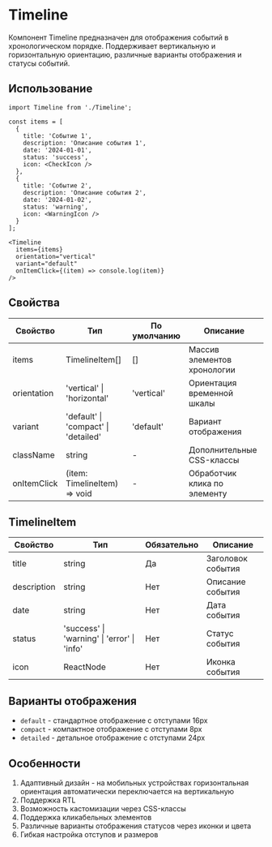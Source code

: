 # Timeline

Компонент Timeline предназначен для отображения событий в хронологическом порядке. Поддерживает вертикальную и горизонтальную ориентацию, различные варианты отображения и статусы событий.

## Использование

```tsx
import Timeline from './Timeline';

const items = [
  {
    title: 'Событие 1',
    description: 'Описание события 1',
    date: '2024-01-01',
    status: 'success',
    icon: <CheckIcon />
  },
  {
    title: 'Событие 2',
    description: 'Описание события 2',
    date: '2024-01-02',
    status: 'warning',
    icon: <WarningIcon />
  }
];

<Timeline
  items={items}
  orientation="vertical"
  variant="default"
  onItemClick={(item) => console.log(item)}
/>
```

## Свойства

| Свойство | Тип | По умолчанию | Описание |
|----------|-----|--------------|----------|
| items | TimelineItem[] | [] | Массив элементов хронологии |
| orientation | 'vertical' \| 'horizontal' | 'vertical' | Ориентация временной шкалы |
| variant | 'default' \| 'compact' \| 'detailed' | 'default' | Вариант отображения |
| className | string | - | Дополнительные CSS-классы |
| onItemClick | (item: TimelineItem) => void | - | Обработчик клика по элементу |

## TimelineItem

| Свойство | Тип | Обязательно | Описание |
|----------|-----|-------------|----------|
| title | string | Да | Заголовок события |
| description | string | Нет | Описание события |
| date | string | Нет | Дата события |
| status | 'success' \| 'warning' \| 'error' \| 'info' | Нет | Статус события |
| icon | ReactNode | Нет | Иконка события |

## Варианты отображения

- `default` - стандартное отображение с отступами 16px
- `compact` - компактное отображение с отступами 8px
- `detailed` - детальное отображение с отступами 24px

## Особенности

1. Адаптивный дизайн - на мобильных устройствах горизонтальная ориентация автоматически переключается на вертикальную
2. Поддержка RTL
3. Возможность кастомизации через CSS-классы
4. Поддержка кликабельных элементов
5. Различные варианты отображения статусов через иконки и цвета
6. Гибкая настройка отступов и размеров 